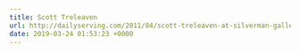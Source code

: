 ```yaml
---
title: Scott Treleaven
url: http://dailyserving.com/2011/04/scott-treleaven-at-silverman-gallery/
date: 2019-03-24 01:53:23 +0000
---
```

